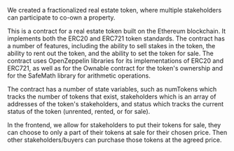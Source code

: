 We created a fractionalized real estate token, where multiple stakeholders can participate to co-own a property.

This is a contract for a real estate token built on the Ethereum blockchain. It implements both the ERC20 and ERC721 token standards. The contract has a number of features, including the ability to sell stakes in the token, the ability to rent out the token, and the ability to set the token for sale. The contract uses OpenZeppelin libraries for its implementations of ERC20 and ERC721, as well as for the Ownable contract for the token's ownership and for the SafeMath library for arithmetic operations.

The contract has a number of state variables, such as numTokens which tracks the number of tokens that exist, stakeholders which is an array of addresses of the token's stakeholders, and status which tracks the current status of the token (unrented, rented, or for sale).

In the frontend, we allow for stakeholders to put their tokens for sale, they can choose to only a part of their tokens at sale for their chosen price. Then other stakeholders/buyers can purchase those tokens at the agreed price.




